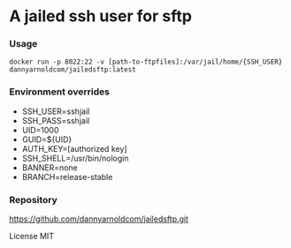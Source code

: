 # A jailed ssh user for sftp  

### Usage

    docker run -p 8022:22 -v [path-to-ftpfiles]:/var/jail/home/{SSH_USER} dannyarnoldcom/jailedsftp:latest

### Environment overrides

 - SSH_USER=sshjail
 - SSH_PASS=sshjail
 - UID=1000
 - GUID=${UID}
 - AUTH_KEY=[authorized key]
 - SSH_SHELL=/usr/bin/nologin
 - BANNER=none
 - BRANCH=release-stable
 ### Repository

<https://github.com/dannyarnoldcom/jailedsftp.git>

License MIT
